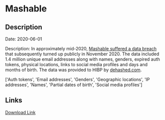 # Mashable

## Description

Date: 2020-06-01

Description:
In approximately mid-2020, <a href="https://portswigger.net/daily-swig/data-breach-at-mashable-leaks-users-nbsp-personal-information-online" target="_blank" rel="noopener">Mashable suffered a data breach</a> that subsequently turned up publicly in November 2020. The data included 1.4 million unique email addresses along with names, genders, expired auth tokens, physical locations, links to social media profiles and days and months of birth. The data was provided to HIBP by <a href="https://dehashed.com/" target="_blank" rel="noopener">dehashed.com</a>.


['Auth tokens', 'Email addresses', 'Genders', 'Geographic locations', 'IP addresses', 'Names', 'Partial dates of birth', 'Social media profiles']

## Links

[Download Link](https://link-to.net/1229997/18.566724900987875/dynamic/?r=bWFzaGFibGUuY29t)